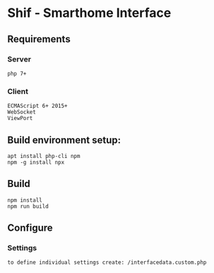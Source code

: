 # Shif - Smarthome Interface

## Requirements
### Server
    php 7+

### Client
    ECMAScript 6+ 2015+
    WebSocket
    ViewPort

## Build environment setup:
    apt install php-cli npm
    npm -g install npx

## Build
    npm install
    npm run build

## Configure
### Settings
    to define individual settings create: /interfacedata.custom.php
